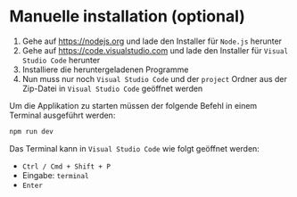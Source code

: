 # Manuelle installation (optional)

1. Gehe auf <https://nodejs.org> und lade den Installer für `Node.js` herunter
2. Gehe auf <https://code.visualstudio.com> und lade den Installer für `Visual Studio Code` herunter
3. Installiere die heruntergeladenen Programme
4. Nun muss nur noch `Visual Studio Code` und der `project` Ordner aus der Zip-Datei in `Visual Studio Code` geöffnet werden

Um die Applikation zu starten müssen der folgende Befehl in einem Terminal ausgeführt werden:
```bash
npm run dev
```
Das Terminal kann in `Visual Studio Code` wie folgt geöffnet werden:
- `Ctrl / Cmd + Shift + P`
- Eingabe: `terminal`
- `Enter`

